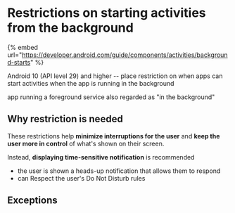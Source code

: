 # Restrictions on starting activities from the background

{% embed url="https://developer.android.com/guide/components/activities/background-starts" %}

Android 10 \(API level 29\) and higher -- place restriction on when apps can start activities when the app is running in the background

app running a foreground service also regarded as "in the background"

## Why restriction is needed

These restrictions help **minimize interruptions for the user** and **keep the user more in control** of what's shown on their screen.

Instead, **displaying time-sensitive notification** is recommended

* the user is shown a heads-up notification that allows them to respond
* can Respect the user's Do Not Disturb rules



## Exceptions

